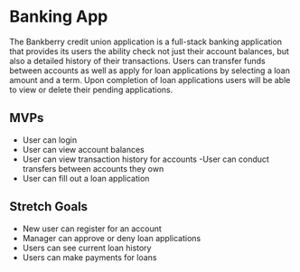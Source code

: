 # Banking App
The Bankberry credit union application is a full-stack banking application that provides its users the ability check not just their account balances, but also a detailed history of their transactions. Users can transfer funds between accounts as well as apply for loan applications by selecting a loan amount and a term. Upon completion of loan applications users will be able to view or delete their pending applications.

## MVPs

- User can login
- User can view account balances
- User can view transaction history for accounts
 -User can conduct transfers between accounts they own
- User can fill out a loan application

## Stretch Goals
- New user can register for an account
- Manager can approve or deny loan applications
- Users can see current loan history
- Users can make payments for loans
